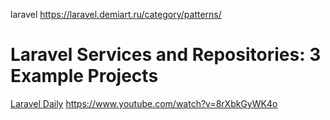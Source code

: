 laravel
https://laravel.demiart.ru/category/patterns/

# Laravel Services and Repositories: 3 Example Projects
[Laravel Daily](https://www.youtube.com/@LaravelDaily)
https://www.youtube.com/watch?v=8rXbkGyWK4o